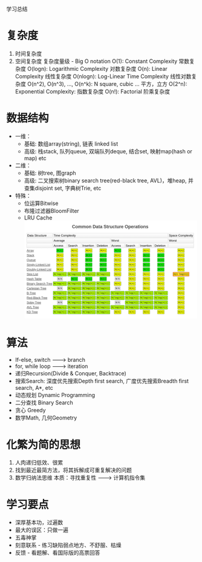 学习总结
# 复杂度
1. 时间复杂度
1. 空间复杂度
复杂度量级 - Big O notation
O(1): Constant Complexity 常数复杂度
O(logn): Logarithmic Complexity 对数复杂度
O(n): Linear Complexity 线性复杂度
O(nlogn): Log-Linear Time Complexity 线性对数复杂度
O(n^2), O(n^3), ..., O(n^k): N square, cubic ... 平方，立方 
O(2^n): Exponential Complexity: 指数复杂度
O(n!): Factorial 阶乘复杂度

# 数据结构
* 一维：
  * 基础: 数组array(string), 链表 linked list
  * 高级: 栈stack, 队列queue, 双端队列deque, 结合set, 映射map(hash or map) etc
* 二维：
  * 基础: 树tree, 图graph
  * 高级: 二叉搜索树binary search tree(red-black tree, AVL)，堆heap, 并查集disjoint set, 字典树Trie, etc
* 特殊：
  * 位运算Bitwise 
  * 布隆过滤器BloomFilter
  * LRU Cache
![Common Data Structure Operations](./comm_data_struct_ops.png)

# 算法
* If-else, switch ---> branch
* for, while loop ---> iteration
* 递归Recursion(Divide & Conquer, Backtrace)
* 搜索Search: 深度优先搜索Depth first search, 广度优先搜索Breadth first search, A\*, etc
* 动态规划 Dynamic Programming
* 二分查找 Binary Search
* 贪心 Greedy
* 数学Math, 几何Geometry

# 化繁为简的思想
1. 人肉递归低效、很累
1. 找到最近最简方法，将其拆解成可重复解决的问题
1. 数学归纳法思维
本质：寻找重复性 ---> 计算机指令集

# 学习要点
* 深厚基本功，过遍数
* 最大的误区：只做一遍
* 五毒神掌
* 刻意联系 - 练习缺陷弱点地方、不舒服、枯燥
* 反馈 - 看题解、看国际版的高票回答
